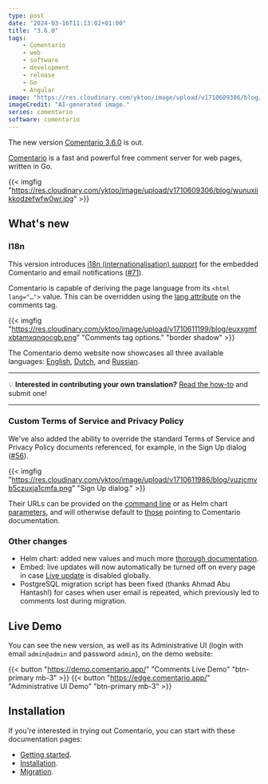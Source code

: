 ```yaml
---
type: post
date: "2024-03-16T11:13:02+01:00"
title: "3.6.0"
tags:
    - Comentario
    - web
    - software
    - development
    - release
    - Go
    - Angular
image: "https://res.cloudinary.com/yktoo/image/upload/v1710609306/blog/wunuxiikkodzefwfw0wr.jpg"
imageCredit: "AI-generated image."
series: comentario
software: comentario
---
```


The new version [Comentario 3.6.0](https://gitlab.com/comentario/comentario/-/releases/v3.6.0) is out.

[Comentario](/software/comentario) is a fast and powerful free comment server for web pages, written in Go.

{{< imgfig "https://res.cloudinary.com/yktoo/image/upload/v1710609306/blog/wunuxiikkodzefwfw0wr.jpg" >}}

## What's new

<!--more-->

### I18n

This version introduces [i18n (internationalisation) support](https://docs.comentario.app/en/contributing/i18n/backend/) for the embedded Comentario and email notifications ([#71](https://gitlab.com/comentario/comentario/-/issues/71)).

Comentario is capable of deriving the page language from its `<html lang="…">` value. This can be overridden using the [lang attribute](https://docs.comentario.app/en/configuration/embedding/comments-tag/lang/) on the comments tag.

{{< imgfig "https://res.cloudinary.com/yktoo/image/upload/v1710611199/blog/euxxgmfxbtamxqnqocgb.png" "Comments tag options." "border shadow" >}}

The Comentario demo website now showcases all three available languages: [English](https://demo.comentario.app/), [Dutch](https://demo.comentario.app/nl/), and [Russian](https://demo.comentario.app/ru/).

---

💡 **Interested in contributing your own translation?** [Read the how-to](https://docs.comentario.app/en/contributing/i18n/backend/) and submit one!

---

### Custom Terms of Service and Privacy Policy

We've also added the ability to override the standard Terms of Service and Privacy Policy documents referenced, for example, in the Sign Up dialog ([#56](https://gitlab.com/comentario/comentario/-/issues/56)).

{{< imgfig "https://res.cloudinary.com/yktoo/image/upload/v1710611986/blog/vuzjcmvb5czuxja1cmfa.png" "Sign Up dialog." >}}

Their URLs can be provided on the [command line](https://docs.comentario.app/en/configuration/backend/static/) or as Helm chart [parameters](https://docs.comentario.app/en/installation/helm-chart/parameters/), and will otherwise default to [those](https://docs.comentario.app/en/legal/) pointing to Comentario documentation.

### Other changes

* Helm chart: added new values and much more [thorough documentation](https://docs.comentario.app/en/installation/helm-chart/).
* Embed: live updates will now automatically be turned off on every page in case [Live update](https://docs.comentario.app/en/kb/live-update/) is disabled globally.
* PostgreSQL migration script has been fixed (thanks Ahmad Abu Hantash!) for cases when user email is repeated, which previously led to comments lost during migration.

## Live Demo

You can see the new version, as well as its Administrative UI (login with email `admin@admin` and password `admin`), on the demo website:

{{< button "https://demo.comentario.app/" "Comments Live Demo" "btn-primary mb-3" >}}
{{< button "https://edge.comentario.app/" "Administrative UI Demo" "btn-primary mb-3" >}}

## Installation

If you're interested in trying out Comentario, you can start with these documentation pages:

* [Getting started](https://docs.comentario.app/en/getting-started/).
* [Installation](https://docs.comentario.app/en/installation/).
* [Migration](https://docs.comentario.app/en/installation/migration/).
